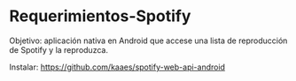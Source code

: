# Requerimientos-Spotify
Objetivo: aplicación nativa en Android que accese una lista de reproducción de Spotify y la reproduzca.


Instalar: https://github.com/kaaes/spotify-web-api-android
